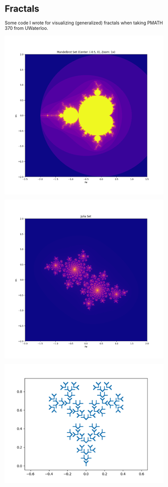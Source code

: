 # Fractals

Some code I wrote for visualizing (generalized) fractals when taking PMATH 370 from UWaterloo.

![mandelbrot](images/mandelbrot.png)

![julia](images/julia.png)

![ifs](images/ifs.png)

